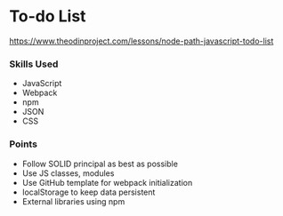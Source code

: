 # To-do List
https://www.theodinproject.com/lessons/node-path-javascript-todo-list

### Skills Used
- JavaScript
- Webpack
- npm
- JSON
- CSS

### Points
- Follow SOLID principal as best as possible
- Use JS classes, modules
- Use GitHub template for webpack initialization
- localStorage to keep data persistent
- External libraries using npm
